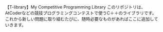 【T-library】My Competitive Programming Library
このリポジトリは、AtCoderなどの競技プログラミングコンテストで使うC＋＋のライブラリです。これから新しい問題に取り組むたびに、随時必要なものがあればここに追加していきます。
